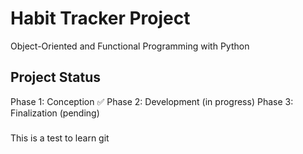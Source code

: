 # Habit Tracker Project
Object-Oriented and Functional Programming with Python

## Project Status
Phase 1: Conception ✅
Phase 2: Development (in progress)
Phase 3: Finalization (pending)

###
This is a test to learn git
